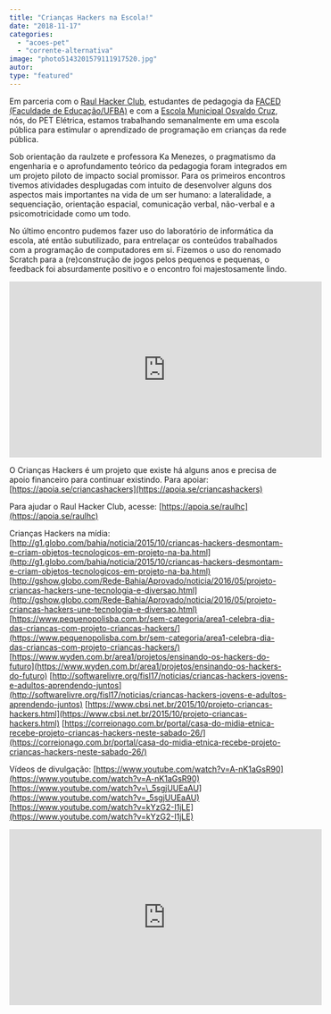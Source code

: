 ```yaml
---
title: "Crianças Hackers na Escola!"
date: "2018-11-17"
categories: 
  - "acoes-pet"
  - "corrente-alternativa"
image: "photo5143201579111917520.jpg"
autor: 
type: "featured"
---
```


Em parceria com o [Raul Hacker Club](http://www.raulhc.cc), estudantes de pedagogia da [FACED (Faculdade de Educação/UFBA)](https://faced.ufba.br/) e com a [Escola Municipal Osvaldo Cruz](https://goo.gl/maps/TSsE4i69A362), nós, do PET Elétrica, estamos trabalhando semanalmente em uma escola pública para estimular o aprendizado de programação em crianças da rede pública.

Sob orientação da raulzete e professora Ka Menezes, o pragmatismo da engenharia e o aprofundamento teórico da pedagogia foram integrados em um projeto piloto de impacto social promissor. Para os primeiros encontros tivemos atividades desplugadas com intuito de desenvolver alguns dos aspectos mais importantes na vida de um ser humano: a lateralidade, a sequenciação, orientação espacial, comunicação verbal, não-verbal e a psicomotricidade como um todo.

No último encontro pudemos fazer uso do laboratório de informática da escola, até então subutilizado, para entrelaçar os conteúdos trabalhados com a programação de computadores em si. Fizemos o uso do renomado Scratch para a (re)construção de jogos pelos pequenos e pequenas, o feedback foi absurdamente positivo e o encontro foi majestosamente lindo.

<iframe src="https://www.youtube.com/embed/VJ0Xruf0d-M" width="560" height="315" frameborder="0" allowfullscreen="allowfullscreen"></iframe>

O Crianças Hackers é um projeto que existe há alguns anos e precisa de apoio financeiro para continuar existindo. Para apoiar: [https://apoia.se/criancashackers](https://apoia.se/criancashackers)

Para ajudar o Raul Hacker Club, acesse: [https://apoia.se/raulhc](https://apoia.se/raulhc)

Crianças Hackers na mídia: [http://g1.globo.com/bahia/noticia/2015/10/criancas-hackers-desmontam-e-criam-objetos-tecnologicos-em-projeto-na-ba.html](http://g1.globo.com/bahia/noticia/2015/10/criancas-hackers-desmontam-e-criam-objetos-tecnologicos-em-projeto-na-ba.html) [http://gshow.globo.com/Rede-Bahia/Aprovado/noticia/2016/05/projeto-criancas-hackers-une-tecnologia-e-diversao.html](http://gshow.globo.com/Rede-Bahia/Aprovado/noticia/2016/05/projeto-criancas-hackers-une-tecnologia-e-diversao.html) [https://www.pequenopolisba.com.br/sem-categoria/area1-celebra-dia-das-criancas-com-projeto-criancas-hackers/](https://www.pequenopolisba.com.br/sem-categoria/area1-celebra-dia-das-criancas-com-projeto-criancas-hackers/) [https://www.wyden.com.br/area1/projetos/ensinando-os-hackers-do-futuro](https://www.wyden.com.br/area1/projetos/ensinando-os-hackers-do-futuro) [http://softwarelivre.org/fisl17/noticias/criancas-hackers-jovens-e-adultos-aprendendo-juntos](http://softwarelivre.org/fisl17/noticias/criancas-hackers-jovens-e-adultos-aprendendo-juntos) [https://www.cbsi.net.br/2015/10/projeto-criancas-hackers.html](https://www.cbsi.net.br/2015/10/projeto-criancas-hackers.html) [https://correionago.com.br/portal/casa-do-midia-etnica-recebe-projeto-criancas-hackers-neste-sabado-26/](https://correionago.com.br/portal/casa-do-midia-etnica-recebe-projeto-criancas-hackers-neste-sabado-26/)

Vídeos de divulgação: [https://www.youtube.com/watch?v=A-nK1aGsR90](https://www.youtube.com/watch?v=A-nK1aGsR90) [https://www.youtube.com/watch?v=\_5sgjUUEaAU](https://www.youtube.com/watch?v=_5sgjUUEaAU) [https://www.youtube.com/watch?v=kYzG2-I1jLE](https://www.youtube.com/watch?v=kYzG2-I1jLE)

<iframe src="https://www.youtube.com/embed/2nD5oXYpHoE" width="560" height="315" frameborder="0" allowfullscreen="allowfullscreen"></iframe>
